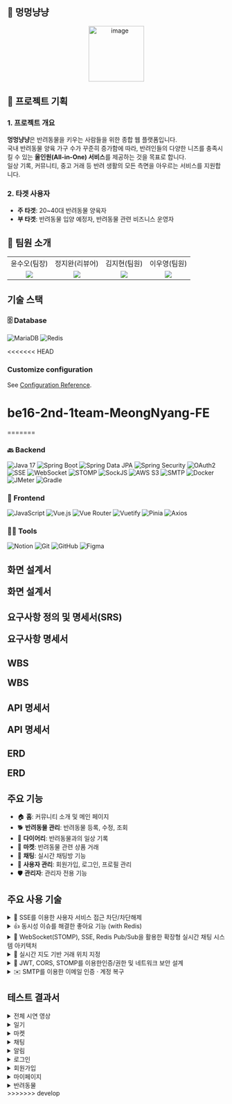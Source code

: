 ## 🐾 멍멍냥냥
<p align = "center">
    <img width="128" height="128" alt="image" src="https://github.com/user-attachments/assets/ec18fb22-4a1a-439c-92b6-ac0dc3cd1ac7" />
</p>

## 📌 프로젝트 기획
### 1. 프로젝트 개요
**멍멍냥냥**은 반려동물을 키우는 사람들을 위한 종합 웹 플랫폼입니다.  
국내 반려동물 양육 가구 수가 꾸준히 증가함에 따라, 반려인들의 다양한 니즈를 충족시킬 수 있는 **올인원(All-in-One) 서비스**를 제공하는 것을 목표로 합니다.  
일상 기록, 커뮤니티, 중고 거래 등 반려 생활의 모든 측면을 아우르는 서비스를 지원합니다.

### 2. 타겟 사용자
- **주 타겟**: 20~40대 반려동물 양육자
- **부 타겟**: 반려동물 입양 예정자, 반려동물 관련 비즈니스 운영자

## 👥 팀원 소개
<table>
    <tr>
    <td align="center"> 윤수오(팀장)</td>
    <td align="center"> 정지완(리뷰어)</td>
    <td align="center"> 김지현(팀원)</td>
    <td align="center"> 이우영(팀원)</td>
  </tr>
  <tr>
    <td align="center"><a href="https://github.com/SuOhYoon" target="_blank"><img src="https://img.shields.io/badge/GitHub-181717?style=flat-square&logo=github&logoColor=white"/></a>
    </td>
    <td align="center"><a href="https://github.com/FOJF" target="_blank"><img src="https://img.shields.io/badge/GitHub-181717?style=flat-square&logo=github&logoColor=white"/></a>
    </td>
    <td align="center"><a href="https://github.com/userkimjihyeon" target="_blank"><img src="https://img.shields.io/badge/GitHub-181717?style=flat-square&logo=github&logoColor=white"/></a> 
    </td>
    <td align="center"><a href="https://github.com/ggj0228" target="_blank"><img src="https://img.shields.io/badge/GitHub-181717?style=flat-square&logo=github&logoColor=white"/></a>
    </td>
  </tr>
</table>

## 기술 스택
### 🗄️ Database
![MariaDB](https://img.shields.io/badge/MariaDB-003545?style=for-the-badge&logo=mariadb&logoColor=white)
![Redis](https://img.shields.io/badge/Redis-DC382D?style=for-the-badge&logo=redis&logoColor=white)

<<<<<<< HEAD
### Customize configuration
See [Configuration Reference](https://cli.vuejs.org/config/).

# be16-2nd-1team-MeongNyang-FE
=======
### 🔙 Backend
![Java 17](https://img.shields.io/badge/Java%2017-007396?style=for-the-badge&logo=openjdk&logoColor=white)
![Spring Boot](https://img.shields.io/badge/Spring%20Boot-6DB33F?style=for-the-badge&logo=springboot&logoColor=white)
![Spring Data JPA](https://img.shields.io/badge/Spring%20Data%20JPA-6DB33F?style=for-the-badge&logo=spring&logoColor=white)
![Spring Security](https://img.shields.io/badge/Spring%20Security-6DB33F?style=for-the-badge&logo=springsecurity&logoColor=white)
![OAuth2](https://img.shields.io/badge/OAuth2-000000?style=for-the-badge&logo=auth0&logoColor=white)
![SSE](https://img.shields.io/badge/SSE(Server--Sent%20Events)-000000?style=for-the-badge)
![WebSocket](https://img.shields.io/badge/WebSocket-000000?style=for-the-badge&logo=websocket&logoColor=white)
![STOMP](https://img.shields.io/badge/STOMP-000000?style=for-the-badge)
![SockJS](https://img.shields.io/badge/SockJS-000000?style=for-the-badge)
![AWS S3](https://img.shields.io/badge/AWS%20S3-569A31?style=for-the-badge&logo=amazons3&logoColor=white)
![SMTP](https://img.shields.io/badge/SMTP-FF6600?style=for-the-badge&logo=gmail&logoColor=white)
![Docker](https://img.shields.io/badge/Docker-2496ED?style=for-the-badge&logo=docker&logoColor=white)
![JMeter](https://img.shields.io/badge/JMeter-D22128?style=for-the-badge&logo=apachejmeter&logoColor=white)
![Gradle](https://img.shields.io/badge/gradle-02303A?style=for-the-badge&logo=gradle&logoColor=white)


### 🎨 Frontend
![JavaScript](https://img.shields.io/badge/JavaScript-F7DF1E?style=for-the-badge&logo=javascript&logoColor=black)
![Vue.js](https://img.shields.io/badge/Vue.js-4FC08D?style=for-the-badge&logo=vue.js&logoColor=white)
![Vue Router](https://img.shields.io/badge/Vue%20Router-4FC08D?style=for-the-badge)
![Vuetify](https://img.shields.io/badge/Vuetify-1867C0?style=for-the-badge&logo=vuetify&logoColor=white)
![Pinia](https://img.shields.io/badge/Pinia-FFD859?style=for-the-badge&logo=vue.js&logoColor=black)
![Axios](https://img.shields.io/badge/Axios-5A29E4?style=for-the-badge&logo=axios&logoColor=white)

### 🧑‍💻 Tools
![Notion](https://img.shields.io/badge/Notion-000000?style=for-the-badge&logo=notion&logoColor=white)
![Git](https://img.shields.io/badge/Git-F05032?style=for-the-badge&logo=git&logoColor=white)
![GitHub](https://img.shields.io/badge/GitHub-181717?style=for-the-badge&logo=github&logoColor=white)
![Figma](https://img.shields.io/badge/Figma-F24E1E?style=for-the-badge&logo=figma&logoColor=white)

## 화면 설계서
<div style="font-size: 1.5em; font-weight: bold; margin-top: 20px;">
  <a href='https://www.figma.com/design/9EuV7bZ8gteSS0VeWFtBZj/%EB%A9%94%EC%9D%B8-%ED%8E%98%EC%9D%B4%EC%A7%80?node-id=274-579&t=P1AzF8eUgYE37t51-0' style="text-decoration: none; color: inherit;">
    화면 설계서
  </a>
</div>

## 요구사항 정의 및 명세서(SRS)
<div style="font-size: 1.5em; font-weight: bold; margin-top: 20px;">
  <a href='https://docs.google.com/spreadsheets/d/1_HHbkM-qIh_VRlckDM2gnEV2z01KgckhMvfeGRZ-UAQ/edit?gid=809966690#gid=809966690' style="text-decoration: none; color: inherit;">
    요구사항 명세서
  </a>
</div>

## WBS
<div style="font-size: 1.5em; font-weight: bold; margin-top: 20px;">
  <a href='https://docs.google.com/spreadsheets/d/1_HHbkM-qIh_VRlckDM2gnEV2z01KgckhMvfeGRZ-UAQ/edit?gid=382613662#gid=382613662' style="text-decoration: none; color: inherit;">
    WBS
  </a>
</div>

## API 명세서
<div style="font-size: 1.5em; font-weight: bold; margin-top: 20px;">
  <a href='https://docs.google.com/spreadsheets/d/1_HHbkM-qIh_VRlckDM2gnEV2z01KgckhMvfeGRZ-UAQ/edit?gid=382613662#gid=382613662' style="text-decoration: none; color: inherit;">
    API 명세서
  </a>
</div>

## ERD
<div style="font-size: 1.5em; font-weight: bold; margin-top: 20px;">
  <a href='https://www.erdcloud.com/d/fRviLvokK3rgCy2iS' style="text-decoration: none; color: inherit;">
    ERD
  </a>
</div>

## 주요 기능
- 🏠 **홈**: 커뮤니티 소개 및 메인 페이지
- 🐕 **반려동물 관리**: 반려동물 등록, 수정, 조회
- 📖 **다이어리**: 반려동물과의 일상 기록
- 🛒 **마켓**: 반려동물 관련 상품 거래
- 💬 **채팅**: 실시간 채팅방 기능
- 👤 **사용자 관리**: 회원가입, 로그인, 프로필 관리
- 🛡️ **관리자**: 관리자 전용 기능

## 주요 사용 기술
<details><summary>🚫 SSE를 이용한 사용자 서비스 접근 차단/차단해제</summary>
    
### 개요
관리자가 서버에 **차단 요청**을 보내면, 서버는 **DB에서 대상 사용자 ID를 조회**한 뒤, **Enum 상태값**을 변경하여 차단 상태로 전환합니다.  
이후 이벤트를 **Redis Pub/Sub**과 **SSE(Server-Sent Events)** 를 통해 실시간으로 프론트엔드에 전달합니다.  
프론트엔드는 이벤트를 수신하면 즉시 **Access Token을 재발급**받아 새로운 권한을 반영하고, 차단된 사용자는 서비스 접근이 제한됩니다.  

### 주요 기술 스택
- **Spring Boot**: REST API 및 SSE 엔드포인트 제공
- **JPA & Enum**: 사용자 상태 관리 (`TEMPORARY_BLOCK`, `PERMANENT_BLOCK` 등)
- **Redis Pub/Sub**: 이벤트 브로드캐스팅
- **SSE (Server-Sent Events)**: 실시간 권한 변경 알림
- **JWT**: Access/Refresh Token 기반 인증

### 성능 최적화 포인트
- **HTTP 기반 단일 연결 유지**: SSE는 **단방향 스트리밍(서버→클라이언트)** 으로 동작하여, WebSocket 대비 구현 복잡도가 낮으면서도 지속적인 연결 유지 가능  
- **낮은 네트워크 오버헤드**: 별도의 핸드셰이크 없이 표준 HTTP 연결로 유지되므로, 다수의 클라이언트 환경에서도 **네트워크 비용 최소화**  
- **실시간 반영**: 서버에서 이벤트 발생 시 클라이언트로 즉시 Push → **폴링(Polling) 대비 레이턴시 극소화**  
- **확장성**: Redis Pub/Sub과 결합해 다수의 애플리케이션 인스턴스에서도 **수평 확장(Scale-out)** 가능  
- **브라우저 친화적**: SSE는 브라우저 기본 이벤트 소스를 통해 동작 → 클라이언트 단 구현 부담 감소 및 안정성 확보  

### 특징
- **실시간 반영**: 차단/해제 이벤트가 지연 없이 프론트로 전달  
- **무상태 인증 구조**: Refresh Token을 통한 Access Token 재발급으로 세션 의존성 제거  
- **보안 강화**: 차단 즉시 새로운 토큰을 발급받아 권한이 반영되므로, 이전 토큰으로는 서비스 접근 불가  
- **트래픽 효율성**: 클라이언트-서버 간 불필요한 재연결이나 반복 요청 없이 효율적으로 이벤트 전송
</details>
<details><summary>👍 동시성 이슈를 해결한 좋아요 기능 (with Redis)</summary>
    
### 개요
사용자가 **좋아요 요청**을 하면, 서비스는 **DB와 Redis**를 먼저 조회하여 중복 여부를 확인합니다.  
- 좋아요가 없는 경우: **Redis(Key-Value 쌍)** 에 먼저 저장 후, DB에도 반영  
- 좋아요가 이미 존재하는 경우: 요청 차단 처리  
- 좋아요 수 조회: **DB의 ID를 Redis Key로 사용**하여 In-Memory에서 초고속 조회  

### 주요 기술 스택
- **Spring Boot**: REST API 및 서비스 로직 구현
- **Redis**: In-Memory 기반 데이터 저장소 (Key-Value Store)
- **JPA & Database**: 영속 데이터 저장
- **Cache 전략**: Redis 캐시를 활용한 조회 성능 최적화

### 성능 최적화 포인트
- **In-Memory 기반 데이터베이스**: Redis는 메모리 상에서 동작하므로, 디스크 기반 DB에 비해 조회 및 쓰기 속도가 월등히 빠름 (μs 단위 응답)  
- **싱글 스레드 아키텍처**: Redis는 싱글 스레드 이벤트 루프 구조를 사용해 **락(lock) 경쟁 없이 직렬화된 처리**가 가능 → 높은 처리량 보장  
- **캐시 히트율 향상**: 좋아요 수와 상태를 Redis에 캐싱하여, **DB 부하를 최소화**하고 조회 요청의 대부분을 In-Memory에서 처리  
- **Write-Through 전략**: Redis 반영 후 DB에 동기화하여 데이터 일관성 유지  
- **확장성**: 많은 동시 접속자가 좋아요를 눌러도 Redis를 통한 빠른 응답 처리 가능  

### 특징
- **중복 방지**: Redis 조회를 통한 실시간 중복 체크  
- **고성능 조회**: 좋아요 수를 DB 대신 In-Memory(Redis)에서 조회  
- **데이터 일관성 보장**: Redis ↔ DB 동기화 구조  
- **서비스 안정성**: 트래픽 급증 상황에서도 지연 없는 사용자 경험 제공  
</details>
<details>
    <summary>💬 WebSocket(STOMP), SSE, Redis Pub/Sub을 활용한 확장형 실시간 채팅 시스템 아키텍처</summary>
    <detail>
        
## 1. STOMP (WebSocket 기반)
- **적용 이유**  
  - 채팅방 내에서 유저들이 실시간으로 메시지를 주고받을 수 있도록 양방향 통신을 지원  
- **구현 내용**  
  - 클라이언트가 채팅방에 접속하면 **WebSocket**을 통해 **STOMP 프로토콜**로 메시지를 송수신  
  - 빠르고 안정적인 데이터 전송을 구현하여 실시간 채팅 경험 제공  

---

## 2. SSE (Server-Sent Events)
- **적용 이유**  
  - 채팅방에 직접 접속하지 않아도 채팅방 목록의 최신 상태를 실시간으로 확인 가능  
  - 알림(Notification)을 실시간으로 사용자에게 전달하기 위함  
- **구현 내용**  
  - 채팅방 리스트 화면에서 새로운 메시지, 변경 사항, 알림 이벤트 등을 즉시 반영  
- **추가 장점**  
  - 단방향 스트리밍 기반으로 리소스 사용이 효율적이며, 서버 → 클라이언트 알림 전달에 적합  

---

## 3. Redis (Pub/Sub & Caching)
- **적용 이유**  
  - STOMP와 SSE는 애플리케이션 서버 메모리에 의존 → 서버 확장 시 데이터 동기화 한계 발생  
  - 메시지를 중앙에서 관리하기 위해 **Redis Pub/Sub** 도입  
  - 실시간 **읽음 처리**를 안정적으로 구현하기 위해 Redis 캐싱 기능 활용  
    - (RDB에 직접 의존할 경우 발생할 수 있는 동시성 문제를 **Redis의 싱글 스레드 & In-memory 특성**으로 해결)  
- **구현 내용**  
  - 여러 서버 인스턴스에서 동시에 메시지를 발행/구독 → 수평 확장 시에도 실시간 데이터 동기화 보장  
  - Redis에 `참여자 목록`, `온라인 여부`, `참여자별 마지막으로 읽은 메세지 ID`를 캐싱  
  - 참여자 변동, 상태 변경, 메시지 발생 시 클라이언트와 Redis 데이터를 연동하여 **실시간 읽음 상태 반영**  
- **효과**  
  - 다중 서버 환경에서도 안정적인 채팅 및 알림 제공  
  - 클라이언트는 실시간으로 **읽음 여부 확인** 가능
    </detail>
</details>    
<details><summary>📍 실시간 지도 기반 거래 위치 지정</summary>

###  서비스 개요
사용자는 거래글 작성 시 **카카오맵 지도 API**를 활용하여 지도 위에 핀을 찍어 거래 장소를 지정합니다.  
프론트엔드는 사용자가 선택한 **위·경도(lat, lng)와 주소 정보**를 서버로 전달하고,  
백엔드는 이를 **DB에 저장**하여 거래글과 함께 관리합니다.  
상세 페이지에서는 저장된 좌표를 기반으로 다시 지도를 출력해 거래 장소를 직관적으로 확인할 수 있습니다.  

---

###  주요 기술 스택

**Frontend**
- Vue.js & Vuetify: 거래글 작성/상세 화면 UI  
- Kakao Maps API: 지도 렌더링, 핀 배치, 좌표 → 주소 변환  
- Axios: 백엔드 API와 데이터 연동  

**Backend**
- Spring Boot: 거래글 REST API  
- JPA & DTO: 위도(latitude), 경도(longitude) 관리  
- MariaDB: 거래글 및 위치 정보 저장  
- AWS S3: 거래 이미지 저장소  

---

###  특징
- **직관적 위치 선택**: 클릭/드래그 방식으로 손쉽게 거래 장소 지정 가능  
- **정확한 좌표 기반 저장**: 주소 문자열이 아닌 위·경도 좌표를 저장해 데이터 활용성 극대화  
- **실시간 주소 변환**: 카카오맵 Geocoder API로 좌표 → 주소 변환 즉시 반영  
- **상세 페이지 시각화**: 저장된 좌표를 바탕으로 지도와 마커를 표시해 직관적인 UX 제공  
- **확장성**: 위치 데이터 기반 검색(예: 반경 5km 내 거래글 조회) 등 확장 가능  

---

###  동작 흐름
1. **사용자**: 거래글 작성 시 지도에서 핀으로 위치 선택  
2. **프론트엔드**: 선택한 위·경도와 주소를 백엔드로 전송  
3. **백엔드**: 거래글과 함께 DB에 위치 정보 저장  
4. **프론트엔드 상세 페이지**: 저장된 좌표를 지도 위에 표시하여 직관적으로 제공  
</details> 
<details><summary>🔐 JWT, CORS, STOMP를 이용한인증/권한 및 네트워크 보안 설계</summary>
    
## 설계 의도 & 근거

### 인증/토큰
- JWT: AT(단기) / RT(중장기) 분리, RT는 Redis 보관·검증
- 재발급: 클라이언트는 RT를 **헤더**로 전달, 서버는 Redis와 대조 후 새 AT 발급
- 확장 옵션: RT 회전(Rotation)·재사용 탐지(Reuse Detection)

### CORS 정책
- 개발 오리진 화이트리스트(예: localhost 3000/5173), 필요한 메서드·헤더만 허용
- `allowCredentials(true)`: STOMP를 SockJS 폴백(XHR)로 사용할 때 브라우저가 자격증명 응답을 요구

### Preflight / Credentials 메모
- Preflight: 커스텀 헤더·비단순 메서드·특정 Content-Type 사용 시 브라우저가 본요청 전 `OPTIONS`로 허용 여부 확인
- Credentials 모드: 교차 출처에서 쿠키/HTTP 인증 등을 보낼 수 있게 한 모드  
  - 이 경우 응답에 **정확한 Origin**과 `Access-Control-Allow-Credentials: true` 필수  
  - 미충족 시 브라우저가 응답을 폐기

### 헤더 기반 인증 시 CORS가 더 엄격하게 보이는 이유
- 커스텀 헤더 사용은 Preflight를 유발 → 서버가 메서드/헤더/오리진을 명시 허용해야 본요청 진행
- SockJS 폴백은 XHR이라 CORS 규칙 적용, 경우에 따라 credentials 모드 활성화
- 동일 오리진(프록시) 환경에서는 CORS가 발생하지 않지만, 교차 오리진에서는 규칙이 그대로 적용

### OAuth(소셜) 흐름 요약
- 공급자 인증 → 코드 교환 → 프로필 조회
- 계정 연결: 동일 이메일은 연동, 없으면 추가정보 입력 후 가입 완료
- 보안 포인트: redirect URI 화이트리스트, state/nonce 검증, 짧은 AT·긴 RT, 실패/중복 응답 표준화

### STOMP(WebSocket) 전략
- 순수 WebSocket은 CORS 비대상, SockJS 폴백(XHR)은 CORS 적용
</details>
<details><summary>✉️ SMTP를 이용한 이메일 인증 · 계정 복구</summary>

### SMTP/Email (인증코드)

- **코드 생성/만료**
  - 6자리 난수 생성, **TTL(분 단위) 부여**, 검증 성공 시 **즉시 무효화**

- **저장/제어 (Redis)**
  - `email:code:{email}` 키로 코드 보관(**TTL 적용**)
  - **재발송 쿨다운** 및 **시도 횟수 카운터**를 Redis로 관리
  - 최근 발급 코드만 유효하도록 **후진 방지** 처리

- **검증 흐름**
  - 입력 코드 비교 → 성공 시 무효화, 실패 누적 시 **일시 잠금**

- **발송**
  - Spring Mail(JavaMailSender)로 **SMTP(STARTTLS)** 전송

### Password Reset (임시 비밀번호)

- **발급 트리거**: 이메일 소유 확인 후 임시 비밀번호 발급(메일 전송)
- **생성/만료**: 영문·숫자 혼합 난수, **TTL 부여**, **1회용**(사용/변경 시 즉시 무효화)
- **저장 방식**: 평문 저장 없음 → 서버에는 **해시만 저장**, Redis에는 **발급 상태/TTL**만 보관
- **전송**: SMTP로 발급 메일 송신(만료 시각 안내 포함)
- **로그인 정책**: 임시 비밀번호로 로그인 시 **즉시 비밀번호 변경 강제**
- **보호 장치**: **재발급 쿨다운**, **최대 시도 횟수** 제한, 실패 누적 시 **일시 잠금**
---

## 보안·운영 하이라이트

### 현재 적용(담당)
- JWT 분리: AT(단기) / RT(중장기), **민감정보 토큰 미포함**
- RT **Redis 저장·검증**, 로그아웃 시 해당 RT 무효화
</details>   

## 테스트 결과서
<details><summary>전체 시연 영상</summary>
</details>
<details>
  <summary>일기</summary>
  <details><summary>홈 화면(전체 일기 목록)</summary>
    <img width="1440" height="900" alt="image" src="https://github.com/user-attachments/assets/20271e9c-20bf-414e-b01a-ad45ef1204eb" />
  </details>

  <details><summary>대시보드</summary>
    <img width="1440" height="900" alt="image" src="https://github.com/user-attachments/assets/d95b9355-75be-4f31-84d0-fa3ba9e32ac6" />
  </details>

  <details><summary>내 일기 목록</summary>
      <img width="1440" height="900" alt="image" src="https://github.com/user-attachments/assets/e9288040-431e-451c-acfe-479b9dd2bb3c" />
  </details>

  <details><summary>내 일기 작성</summary>
    <img width="1440" height="900" alt="image" src="https://github.com/user-attachments/assets/ed698147-87d0-42ee-90d6-2463fe54f47a" />
    <img width="1440" height="900" alt="image" src="https://github.com/user-attachments/assets/0a1fc5e4-8cc3-4723-8526-0cf1e89e35b7" />
  </details>
  <details><summary>내 일기 수정</summary>
      <img width="1440" height="900" alt="image" src="https://github.com/user-attachments/assets/619c5a8a-1d2a-4f16-813f-051ca5b5e2f6" />
  </details>
  <details><summary>일기 상세 조회</summary>
    <img width="1440" height="900" alt="image" src="https://github.com/user-attachments/assets/aa59ea25-0d0a-43fd-baf8-88c37ac20f85" />
  </details>
  <details><summary>댓글 조회</summary>
    <img width="1440" height="900" alt="image" src="https://github.com/user-attachments/assets/cfd549d0-3e65-4431-b51b-1eb5af8da0f3" />

  </details>
  <details><summary>좋아요 조회</summary>
    <img width="1440" height="900" alt="image" src="https://github.com/user-attachments/assets/8a47c9ab-1086-423b-a6df-8fbd1906799d" />
  </details>
  <details><summary>검색 결과</summary>
    <img width="1440" height="900" alt="image" src="https://github.com/user-attachments/assets/ff76f2d1-acce-4932-940c-78a09bb27ed4" />
  </details>
  <details><summary>팔로우 조회</summary>
    <img width="1440" height="900" alt="image" src="https://github.com/user-attachments/assets/5f3e4e26-27cf-43a6-b921-5d3f99010477" />
  </details>
</details>

<details>
  <summary>마켓</summary>
  <details><summary>홈 화면(전체 거래글 목록)</summary>
     <img width="1919" height="867" alt="Image" src="https://github.com/user-attachments/assets/bd58c40e-df87-420a-9277-814a5c17ebbd" />
  </details>

  <details><summary>거래글 작성</summary>
     <img width="1917" height="866" alt="Image" src="https://github.com/user-attachments/assets/c839646a-00cd-4a69-9bcc-ecc4256e349a" />
  </details>

  <details><summary>거래글 수정/삭제</summary>
    <img width="1919" height="870" alt="Image" src="https://github.com/user-attachments/assets/4b6476b5-c4af-4454-ab41-5a6935d2b585" />
  </details>

  <details><summary>거래글 상세</summary>
    <img width="1916" height="868" alt="Image" src="https://github.com/user-attachments/assets/21db1744-c24f-4595-b2eb-ba743969d48e" />
  </details>
</details>

<details>
  <summary>채팅</summary>
    
  <details><summary>채팅방 목록 조회</summary>
      <img width="1728" height="1117" alt="스크린샷 2025-08-26 오후 2 01 50" src="https://github.com/user-attachments/assets/890c71ab-274f-434a-9a56-13decf8a3828" />
  </details>

  <details><summary>채팅방 생성</summary>
      
https://github.com/user-attachments/assets/86f6cb9a-825c-4519-b866-6a8543fa6d6c


  </details>

  <details><summary>퀵 메세지</summary>
      
https://github.com/user-attachments/assets/f2c1b6a4-29ed-4e90-b58e-ffdd8eea2f7f


  </details>

  <details><summary>SSE 채팅방 목록 갱신</summary>
      
https://github.com/user-attachments/assets/fac8e7d8-8fab-425f-9341-ddfb83e8b021


  </details>
  
  <details><summary>메세지 전송</summary>
      
https://github.com/user-attachments/assets/dfe16ea2-be8c-47a1-b7b4-3bc30ce8a72c


  </details>
  
  <details><summary>파일 드래그 앤 드롭</summary>
      
https://github.com/user-attachments/assets/54976259-5eef-4a44-88d0-03bf5cc2bf19


  </details>
  
  <details><summary>파일 전송</summary> 
      
https://github.com/user-attachments/assets/cf7a55a0-cf0d-425c-a430-27c2d727b9e1


  </details>
  
  <details><summary>이미지 뷰어</summary> 
      
https://github.com/user-attachments/assets/1a796fe7-c6e6-456c-9354-c7897ca5c88c


  </details>
  
  <details><summary>최하단 이동</summary> 
      
https://github.com/user-attachments/assets/15dcd759-1349-4265-912f-358d0307401c


  </details>
  
  <details><summary>참여자 목록 조회</summary> 
      <img width="1728" height="1117" alt="스크린샷 2025-08-26 오후 2 15 10" src="https://github.com/user-attachments/assets/6455d238-1a62-4307-b927-47a21ffca110" />
  </details>
  
  <details><summary>채팅방 초대</summary> 
      
https://github.com/user-attachments/assets/c09dfa1d-54f2-4fe3-9395-09dafe59b952


  </details>
  
  <details><summary>채팅방 나가기</summary> 
      
https://github.com/user-attachments/assets/70c6eea7-7b0a-4b10-890a-09fd4b34534f


  </details>
</details>

<details>
  <summary>알림</summary>
    
  <details><summary>알림 삭제</summary>

https://github.com/user-attachments/assets/ccbd22f1-199d-40f9-9a5b-9f4ae1971d0f


  </details>

  <details><summary>알림 전체 삭제</summary>

https://github.com/user-attachments/assets/038ffba2-f859-4d4c-b2b7-3f4679839c2b


  </details>

  <details><summary>알림 전체 읽음</summary>

https://github.com/user-attachments/assets/2218d0a1-10af-4080-8f7b-78abaa612bc9


  </details>

</details>
<details>
    <summary>로그인</summary>
     <details><summary>로그인 화면</summary>
     <img width="830" height="744" alt="로그인화면" src="https://github.com/user-attachments/assets/f0cf6c4e-3adb-48eb-be0f-0863ef8d2d3b" />
      </details>
    <details>
       <summary>임시비밀번호 프로세스(계정잠금)</summary>
        <details><summary>로그인 시도 실패</summary>
     <img width="605" height="782" alt="로그인 시도 실패" src="https://github.com/user-attachments/assets/cf5132c6-924f-4457-8f10-1a3466d83c3a" />
      </details>
        <details><summary>계정 잠금처리</summary>
     <img width="509" height="772" alt="5번 실패시 계정 잠금처리" src="https://github.com/user-attachments/assets/528a6ae7-2177-4ea0-93b6-9a2c82234352" />
      </details>
         <details><summary>계정 잠금해제 화면</summary>
        <img width="587" height="652" alt="계정 잠금해제 화면" src="https://github.com/user-attachments/assets/ea16f65c-43fb-4fc6-85e4-1835ec538931" />
      </details>
        <details><summary>임시비밀번호 발급 화면</summary>
        <img width="575" height="544" alt="임시비번 발급" src="https://github.com/user-attachments/assets/5ade6c58-97ce-46f6-9481-788ee7322787" />
      </details>
        <details><summary>임시비밀번호 발급 내용(이메일)</summary>
        <img width="463" height="220" alt="임시비밀번호 발급내용" src="https://github.com/user-attachments/assets/c9894723-327a-4ceb-8051-16fbbf00be91" />
      </details>
    </details>
        <details><summary>일반 회원가입 유저의 소셜로그인 연동</summary>
        <img width="647" height="535" alt="같은 이메일 소셜로그인 이용시 계정 연동" src="https://github.com/user-attachments/assets/6288addd-3940-4580-8b25-fffd1756a1df" />
        </details>
        <details><summary>탈퇴한 계정으로 로그인 시도</summary>
                <summary>탈퇴한 일반회원가입 계정으로 로그인 시도</summary>
        <img width="531" height="451" alt="탈퇴한 계정으로 로그인 시도" src="https://github.com/user-attachments/assets/74b6b3a5-72f6-459a-bae5-234a7aee5a4d" />
                <summary>탈퇴한 소셜 연동 계정으로 로그인 시도</summary>
        <img width="520" height="439" alt="탈퇴한 소셜 로그인 계정으로 로그인 시도" src="https://github.com/user-attachments/assets/1d4faea0-680a-45b8-89a7-92fb3052a1a4" />
        </details>

</details>


</details>
<details>
  <summary>회원가입</summary>
      <details>
        <summary>회원가입 화면</summary>
        <img width="830" alt="회원가입 화면" src="https://github.com/user-attachments/assets/f0cf6c4e-3adb-48eb-be0f-0863ef8d2d3b" />
      </details>
<details>
  <summary>회원가입 프로세스</summary>
  <details>
    <summary>① 회원가입 후 인증 화면</summary>
    <img width="666" alt="회원가입 후 인증" src="https://github.com/user-attachments/assets/7838d9a9-d364-47af-94d6-f6af067678c4" />
  </details>

  <details>
    <summary>② 이메일 인증 코드</summary>
    <img width="448" alt="이메일 인증 코드" src="https://github.com/user-attachments/assets/e2c27c85-2b91-4542-8702-a6e544eeb429" />
  </details>

  <details>
    <summary>③ 인증 후 추가정보 기입</summary>
    <img width="482" alt="인증 후 추가정보 기입" src="https://github.com/user-attachments/assets/e1c9a539-a1c9-431f-8618-55d9e67dd07a" />
  </details>

  <details>
    <summary>④ 인증 후 추가정보 기입 2</summary>
    <img width="486" alt="인증 후 추가정보 기입 2" src="https://github.com/user-attachments/assets/493ae383-877a-478c-b635-222c62cb367e" />
  </details>
</details>
</details>
<details>
    <summary>마이페이지</summary>
    <details>
        <summary>화면</summary>
        <summary>마이페이지 화면1</summary>
        <img width="730" height="735" alt="프로필 화면1" src="https://github.com/user-attachments/assets/d25e2f0c-8a48-4dc0-b5c4-184b010b2512" />
        <summary>마이페이지 화면2</summary>
        <img width="823" height="661" alt="프로필 화면2" src="https://github.com/user-attachments/assets/99be8cf5-5e77-4147-89cc-7cd6d46c8bf6" />
    </details>
    <details>
        <summary>로그인 별 연동계정</summary>
        <summary>카카오</summary>
        <img width="832" height="267" alt="카카오 로그인  정보" src="https://github.com/user-attachments/assets/0da07cb9-8082-45a2-830d-62e51ca3975d" />
        <summary>구글</summary>
        <img width="748" height="238" alt="구글 로그인 정보" src="https://github.com/user-attachments/assets/68751ba0-9955-499a-adde-0b182e318245" />
        <summary>일반 회원가입</summary>
        <img width="718" height="199" alt="일반 로그인 정보" src="https://github.com/user-attachments/assets/b3b18f6c-3cea-4dcb-bd88-9a4b10448bcd" />
    </details>
    <details>
        <summary>계정 탈퇴</summary>
        <img width="944" height="552" alt="계정탈퇴" src="https://github.com/user-attachments/assets/96cf8ec3-6da9-4502-8953-b59296444205" />
    </details>
    <details>
        <summary>프로필 수정</summary>
        <img width="655" height="746" alt="프로필 수정 화면" src="https://github.com/user-attachments/assets/5c52812d-2abf-4a92-b885-31b87b83c2c4" />
    </details>
    <details>
        <summary>비밀번호 변경</summary>
        <img width="627" height="580" alt="비밀번호 변경 화면" src="https://github.com/user-attachments/assets/216982e8-f4c0-4c54-9832-05bf188fd7c3" />
    </details>

</details>

<details>
    <summary>반려동물</summary>
    <details>
        <summary>반려동물 관리 화면</summary>
        <summary>등록 전</summary>
        <img width="1105" height="775" alt="내 반려동물" src="https://github.com/user-attachments/assets/da368c5d-2930-4459-b5d9-72142437d3e7" />
         <summary>등록 후</summary>
        <img width="1026" height="771" alt="반려동물 리스트" src="https://github.com/user-attachments/assets/99f0fd44-de75-4f90-9ae9-59d7537fe7e8" />
    </details>
    <details>
        <summary>반려동물 추가, 수정</summary>
        <details>
            <summary>반려동물 추가</summary>
            <summary>반려동물 추가1</summary>
            <img width="686" height="764" alt="반려동물 추가1" src="https://github.com/user-attachments/assets/cc852488-a06d-4e7e-b565-c2783c1e5859" />
            <summary>반려동물 추가2</summary>
            <img width="798" height="714" alt="반려동물 추가 2" src="https://github.com/user-attachments/assets/58d222fd-697b-4200-8853-f26024655e0b" />
            <summary>반려동물 등록</summary>
            <img width="750" height="783" alt="반려동물 등록" src="https://github.com/user-attachments/assets/a22cf15d-eabe-49eb-a53d-ddf2b395dc53" />
            <summary>반려동물 수정</summary>
            <img width="835" height="745" alt="반려동물 수정 화면(등록과 동일)" src="https://github.com/user-attachments/assets/ffa19734-d171-483a-aaea-cc88cc9c5840" />
        </details>
    </details>
    <details>
        <summary>반려동물 삭제</summary>
        <summary>반려동물 삭제 전</summary>
        <img width="1012" height="799" alt="반려동물 삭제 전" src="https://github.com/user-attachments/assets/b1cb5044-5145-482a-9130-676564848d89" />
        <summary>반려동물 삭제 후</summary>
        <img width="976" height="671" alt="반려동물 삭제 후" src="https://github.com/user-attachments/assets/c54c11ea-4b3b-4866-b4cc-3c6cd39dec17" />
    </details>
    <details>
        <summary>대표동물 설정</summary>
        <summary>대표동물 변경 전</summary>
        <img width="1316" height="807" alt="대표동물 변경 전" src="https://github.com/user-attachments/assets/524cf1bf-aae7-4692-b03d-815df7f175f4" />
        <summary>대표동물 변경 후</summary>
        <img width="1321" height="850" alt="대표동물 변경 후" src="https://github.com/user-attachments/assets/51c842eb-c946-44be-a80f-9e700c3770b1" />
    </details>
</details>
>>>>>>> develop
